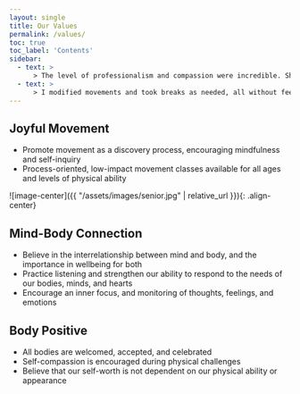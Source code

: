```yaml
---
layout: single
title: Our Values
permalink: /values/
toc: true
toc_label: 'Contents'
sidebar:
  - text: > 
      > The level of professionalism and compassion were incredible. She was easy to follow, offered modifications, and was extremely encouraging to two post partum moms who have put their fitness on the back burner lately. **-- Jenn**
  - text: > 
      > I modified movements and took breaks as needed, all without feeling bad about it! Can’t wait to do more of Ashley’s classes!! **-- Christine** 
---
```

## Joyful Movement
- Promote movement as a discovery process, encouraging mindfulness and self-inquiry
- Process-oriented, low-impact movement classes available for all ages and levels of physical ability

![image-center]({{ "/assets/images/senior.jpg" | relative_url }}){: .align-center}

## Mind-Body Connection
- Believe in the interrelationship between mind and body, and the importance in wellbeing for both
- Practice listening and strengthen our ability to respond to the needs of our bodies, minds, and hearts
- Encourage an inner focus, and monitoring of thoughts, feelings, and emotions

## Body Positive
- All bodies are welcomed, accepted, and celebrated
- Self-compassion is encouraged during physical challenges
- Believe that our self-worth is not dependent on our physical ability or appearance

